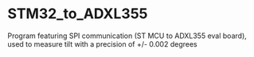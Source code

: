 # STM32_to_ADXL355
Program featuring SPI communication (ST MCU to ADXL355 eval board), used to measure tilt with a precision of +/- 0.002 degrees
